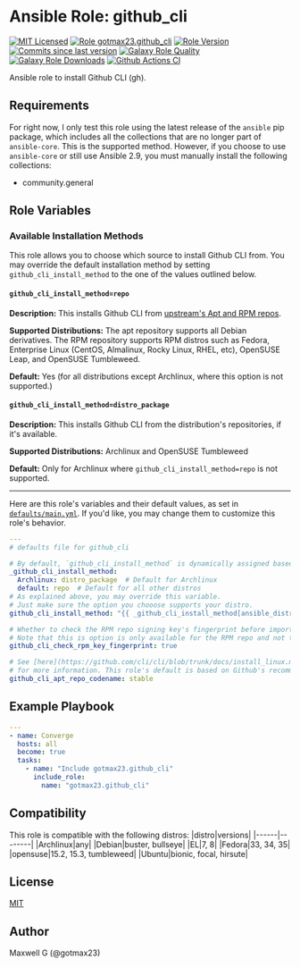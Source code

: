 # Ansible Role: github_cli
[![MIT Licensed][badge-license]][link-license]
[![Role gotmax23.github_cli][badge-role]][link-galaxy]
[![Role Version][badge-version]][link-version]
[![Commits since last version][badge-commits-since]][link-commits-since]
[![Galaxy Role Quality][badge-quality]][link-galaxy]
[![Galaxy Role Downloads][badge-downloads]][link-galaxy]
[![Github Actions CI][badge-ci]][link-ci]

Ansible role to install Github CLI (gh).

## Requirements
For right now, I only test this role using the latest release of the `ansible` pip package, which includes all the collections that are no longer part of `ansible-core`. This is the supported method. However, if you choose to use `ansible-core` or still use Ansible 2.9, you must manually install the following collections:
- community.general

## Role Variables

### Available Installation Methods

This role allows you to choose which source to install Github CLI from. You may override the default installation method by setting `github_cli_install_method` to the one of the values outlined below.

#### `github_cli_install_method=repo`

**Description:** This installs Github CLI from [upstream's Apt and RPM repos](https://github.com/cli/cli/blob/trunk/docs/install_linux.md#official-sources).

**Supported Distributions:** The apt repository supports all Debian derivatives. The RPM repository supports RPM distros such as Fedora, Enterprise Linux (CentOS, Almalinux, Rocky Linux, RHEL, etc), OpenSUSE Leap, and OpenSUSE Tumbleweed.

**Default:** Yes (for all distributions except Archlinux, where this option is not supported.)

#### `github_cli_install_method=distro_package`

**Description:** This installs Github CLI from the distribution's repositories, if it's available.

**Supported Distributions:** Archlinux and OpenSUSE Tumbleweed

**Default:** Only for Archlinux where `github_cli_install_method=repo` is not supported.

----

Here are this role's variables and their default values, as set in [`defaults/main.yml`][link-defaults]. If you'd like, you may change them to customize this role's behavior.

``` yaml
---
# defaults file for github_cli

# By default, `github_cli_install_method` is dynamically assigned based on your distribution.
_github_cli_install_method:
  Archlinux: distro_package  # Default for Archlinux
  default: repo  # Default for all other distros
# As explained above, you may override this variable.
# Just make sure the option you chooose supports your distro.
github_cli_install_method: "{{ _github_cli_install_method[ansible_distribution] | default(_github_cli_install_method['default']) }}"

# Whether to check the RPM repo signing key's fingerprint before importing it.
# Note that this is option is only available for the RPM repo and not the apt one.
github_cli_check_rpm_key_fingerprint: true

# See [here](https://github.com/cli/cli/blob/trunk/docs/install_linux.md#debian-ubuntu-linux-apt)
# for more information. This role's default is based on Github's recommendation.
github_cli_apt_repo_codename: stable

```

## Example Playbook
``` yaml
---
- name: Converge
  hosts: all
  become: true
  tasks:
    - name: "Include gotmax23.github_cli"
      include_role:
        name: "gotmax23.github_cli"

```

## Compatibility
This role is compatible with the following distros:
|distro|versions|
|------|--------|
|Archlinux|any|
|Debian|buster, bullseye|
|EL|7, 8|
|Fedora|33, 34, 35|
|opensuse|15.2, 15.3, tumbleweed|
|Ubuntu|bionic, focal, hirsute|

## License
[MIT][link-license]

## Author
Maxwell G (@gotmax23)

[badge-license]: https://img.shields.io/github/license/gotmax23/ansible-role-github_cli.svg
[link-license]: https://github.com/gotmax23/ansible-role-github_cli/blob/main/LICENSE
[badge-role]: https://img.shields.io/ansible/role/55882.svg
[link-galaxy]: https://galaxy.ansible.com/gotmax23/github_cli
[badge-version]: https://img.shields.io/github/release/gotmax23/ansible-role-github_cli.svg
[link-version]: https://github.com/gotmax23/ansible-role-github_cli/releases
[badge-commits-since]: https://img.shields.io/github/commits-since/gotmax23/ansible-role-github_cli/latest.svg
[link-commits-since]: https://github.com/gotmax23/ansible-role-github_cli/commits/main
[badge-quality]: https://img.shields.io/ansible/quality/55882.svg
[badge-downloads]: https://img.shields.io/ansible/role/d/55882.svg
[badge-ci]: https://github.com/gotmax23/ansible-role-github_cli/actions/workflows/molecule.yml/badge.svg?branch=main
[link-ci]: https://github.com/gotmax23/ansible-role-github_cli/actions/workflows/molecule.yml
[link-defaults]: https://github.com/gotmax23/ansible-role-github_cli/blob/main/defaults.yml
